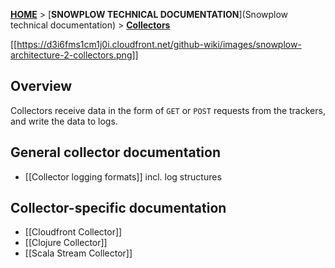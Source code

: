 [**HOME**](Home) > [**SNOWPLOW TECHNICAL DOCUMENTATION**](Snowplow technical documentation) > [**Collectors**](collectors)

[[https://d3i6fms1cm1j0i.cloudfront.net/github-wiki/images/snowplow-architecture-2-collectors.png]]

## Overview 

Collectors receive data in the form of `GET` or `POST` requests from the trackers, and write the data to logs.

## General collector documentation

* [[Collector logging formats]] incl. log structures

## Collector-specific documentation

* [[Cloudfront Collector]]
* [[Clojure Collector]]
* [[Scala Stream Collector]]
